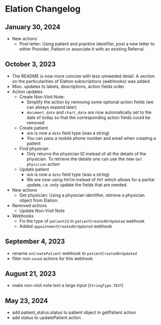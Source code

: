 # Elation Changelog

## January 30, 2024

- New actions
  - Post letter: Using patient and practice identifier, post a new letter to either Provider, Patient or associate it with an existing Referral.

## October 3, 2023

- The README is now more concise with less unneeded detail. A section on the particularities of Elation subscriptions (webhooks) was added.
- Misc. updates to labels, descriptions, action fields order
- Action updates
  - Create Non-Visit Note:
    - Simplify the action by removing some optional action fields (we can always expand later)
    - `document_date` and `chart_date` are now automatically set to the date of today so that the corresponding action fields could be removed
  - Create patient
    - `dob` is now a `date` field type (was a string)
    - You can pass a mobile phone number and email when creating a patient
  - Find physician
    - Only returns the physician ID instead of all the details of the physician. To retrieve the details one can use the new `Get physician` action
  - Update patient
    - `dob` is now a `date` field type (was a string)
    - We are now using `PATCH` instead of `PUT` which allows for a partial update, i.e. only update the fields that are needed.
- New actions
  - Get physician: Using a physician identifier, retrieve a physician object from Elation.
- Removed actions
  - Update Non-Visit Note
- Webhooks
  - Fix the type of `patientId` in `patientCreatedOrUpdated` webhook
  - Added `appointmentCreatedOrUpdated` webhook

## September 4, 2023

- rename `onCreatePatient` webhook to `patientCreatedOrUpdated`
- filter non `saved` actions for this webhook

## August 21, 2023

- make non-visit note text a large input (`StringType.TEXT`)

## May 23, 2024

- add patient_status.status to patient object in getPatient action
- add status to updatePatient action
